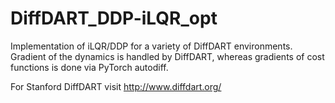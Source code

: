 # DiffDART_DDP-iLQR_opt
Implementation of iLQR/DDP for a variety of DiffDART environments. Gradient of the dynamics is handled by DiffDART, whereas gradients of cost functions is done via PyTorch autodiff. 

For Stanford DiffDART visit http://www.diffdart.org/
